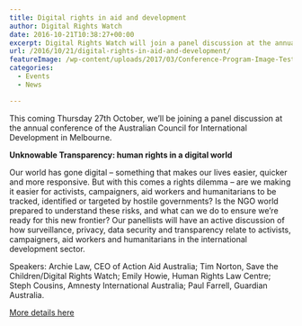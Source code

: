 ```yaml
---
title: Digital rights in aid and development
author: Digital Rights Watch
date: 2016-10-21T10:38:27+00:00
excerpt: Digital Rights Watch will join a panel discussion at the annual conference of the Australian Council for International Development in Melbourne.
url: /2016/10/21/digital-rights-in-aid-and-development/
featureImage: /wp-content/uploads/2017/03/Conference-Program-Image-Test4.png
categories:
  - Events
  - News

---
```



This coming Thursday 27th October, we&#8217;ll be joining a panel discussion at the annual conference of the Australian Council for International Development in Melbourne.

**Unknowable Transparency: human rights in a digital world**

Our world has gone digital &#8211; something that makes our lives easier, quicker and more responsive. But with this comes a rights dilemma &#8211; are we making it easier for activists, campaigners, aid workers and humanitarians to be tracked, identified or targeted by hostile governments? Is the NGO world prepared to understand these risks, and what can we do to ensure we&#8217;re ready for this new frontier? Our panellists will have an active discussion of how surveillance, privacy, data security and transparency relate to activists, campaigners, aid workers and humanitarians in the international development sector.

Speakers: Archie Law, CEO of Action Aid Australia; Tim Norton, Save the Children/Digital Rights Watch; Emily Howie, Human Rights Law Centre; Steph Cousins, Amnesty International Australia; Paul Farrell, Guardian Australia.

[More details here][1]

 [1]: https://conference.acfid.asn.au/
